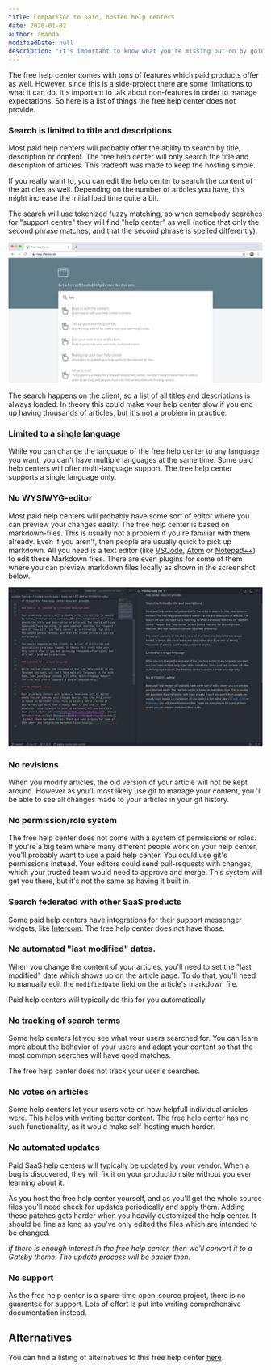 ```yaml
---
title: Comparison to paid, hosted help centers
date: 2020-01-02
author: amanda
modifiedDate: null
description: "It's important to know what you're missing out on by going the free route."
---
```


The free help center comes with tons of features which paid products offer as well. However, since this is a side-project there are some limitations to what it can do. It's important to talk about non-features in order to manage expectations. So here is a list of things the free help center does not provide.

### Search is limited to title and descriptions

Most paid help centers will probably offer the ability to search by title, description or content. The free help center will only search the title and description of articles. This tradeoff was made to keep the hosting simple.

If you really want to, you can edit the help center to search the content of the articles as well. Depending on the number of articles you have, this might increase the initial load time quite a bit.

The search will use tokenized fuzzy matching, so when somebody searches for "support centre" they will find "help center" as well (notice that only the second phrase matches, and that the second phrase is spelled differently).

![Screenshot of search](./search.png)

The search happens on the client, so a list of all titles and descriptions is always loaded. In theory this could make your help center slow if you end up having thousands of articles, but it's not a problem in practice.

### Limited to a single language

While you can change the language of the free help center to any language you want, you can't have multiple languages at the same time. Some paid help centers will offer multi-language support. The free help center supports a single language only.

### No WYSIWYG-editor

Most paid help centers will probably have some sort of editor where you can preview your changes easily. The free help center is based on markdown-files. This is usually not a problem if you're familiar with them already. Even if you aren't, then people are usually quick to pick up markdown. All you need is a text editor (like [VSCode](https://code.visualstudio.com/), [Atom](https://atom.io/) or [Notepad++](https://notepad-plus-plus.org/)) to edit these Markdown files. There are even plugins for some of them where you can preview markdown files locally as shown in the screenshot below.

![Screenshot of markdown preview in VSCode](./md-preview.png)

### No revisions

When you modify articles, the old version of your article will not be kept around. However as you'll most likely use git to manage your content, you 'll be able to see all changes made to your articles in your git history.

### No permission/role system

The free help center does not come with a system of permissions or roles. If you're a big team where many different people work on your help center, you'll probably want to use a paid help center. You could use git's permissions instead. Your editors could send pull-requests with changes, which your trusted team would need to approve and merge. This system will get you there, but it's not the same as having it built in.

### Search federated with other SaaS products

Some paid help centers have integrations for their support messenger widgets, like [Intercom](https://www.intercom.com/). The free help center does not have those.

### No automated "last modified" dates.

When you change the content of your articles, you'll need to set the "last modified" date which shows up on the article page. To do that, you'll need to manually edit the `modifiedDate` field on the article's markdown file.

Paid help centers will typically do this for you automatically.

### No tracking of search terms

Some help centers let you see what your users searched for. You can learn more about the behavior of your users and adapt your content so that the most common searches will have good matches.

The free help center does not track your user's searches.

### No votes on articles

Some help centers let your users vote on how helpfull individual articles were. This helps with writing better content. The free help center has no such functionality, as it would make self-hosting much harder.

### No automated updates

Paid SaaS help centers will typically be updated by your vendor. When a bug is discovered, they will fix it on your production site without you ever learning about it.

As you host the free help center yourself, and as you'll get the whole source files you'll need check for updates periodically and apply them. Adding these patches gets harder when you heavily customized the help center. It should be fine as long as you've only edited the files which are intended to be changed.

_If there is enough interest in the free help center, then we'll convert it to a Gatsby theme. The update process will be easier then._

### No support

As the free help center is a spare-time open-source project, there is no guarantee for support. Lots of effort is put into writing comprehensive documentation instead.

## Alternatives

You can find a listing of alternatives to this free help center [here](/articles/alternatives).
